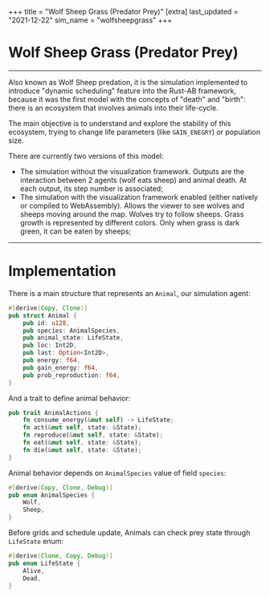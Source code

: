 +++
title = "Wolf Sheep Grass (Predator Prey)"
[extra]
last_updated = "2021-12-22"
sim_name = "wolfsheepgrass"
+++


# Wolf Sheep Grass (Predator Prey)

---

Also known as Wolf Sheep predation, it is the simulation implemented to introduce "dynamic scheduling" feature into the Rust-AB framework, because it was the first model with the concepts of "death" and "birth": there is an ecosystem that involves animals into their life-cycle.

The main objective is to understand and explore the stability of this ecosystem, trying to change life parameters (like `GAIN_ENEGRY`) or population size.

There are currently two versions of this model:
- The simulation without the visualization framework. Outputs are the interaction between 2 agents (wolf eats sheep) and animal death. At each output, its step number is associated;
- The simulation with the visualization framework enabled (either natively or compiled to WebAssembly). Allows the viewer to see wolves and sheeps moving around the map. Wolves try to follow sheeps. Grass growth is represented by different colors. Only when grass is dark green, it can be eaten by sheeps;

---

# Implementation

There is a main structure that represents an `Animal`, our simulation agent:
```rs
#[derive(Copy, Clone)]
pub struct Animal {
    pub id: u128,
    pub species: AnimalSpecies,
    pub animal_state: LifeState,
    pub loc: Int2D,
    pub last: Option<Int2D>,
    pub energy: f64,
    pub gain_energy: f64,
    pub prob_reproduction: f64,
}
```

And a trait to define animal behavior:
```rs
pub trait AnimalActions {
    fn consume_energy(&mut self) -> LifeState;
    fn act(&mut self, state: &State);
    fn reproduce(&mut self, state: &State);
    fn eat(&mut self, state: &State);
    fn die(&mut self, state: &State);
}
```

Animal behavior depends on `AnimalSpecies` value of field `species`:
```rs
#[derive(Copy, Clone, Debug)]
pub enum AnimalSpecies {
    Wolf,
    Sheep,
}
```
Before grids and schedule update, Animals can check prey state through `LifeState` enum:
```rs
#[derive(Clone, Copy, Debug)]
pub enum LifeState {
    Alive,
    Dead,
}
```
